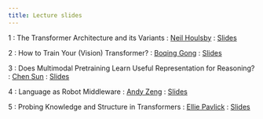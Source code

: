 ```yaml
---
title: Lecture slides
---
```


1
: The Transformer Architecture and its Variants
  : [Neil Houlsby](https://neilhoulsby.github.io/)
: [Slides]()

2
: How to Train Your (Vision) Transformer?
  : [Boqing Gong](http://boqinggong.info/)
: [Slides](https://docs.google.com/presentation/d/1thqJUT_JpYEd5me1tlO3Xx1stu6LP8O69FYZ0mIoXlE/edit?usp=sharing&resourcekey=0-9RpTY2S2yQvRajK2c0lR_g)

3
: Does Multimodal Pretraining Learn Useful Representation for Reasoning?
  : [Chen Sun](https://chensun.me)
: [Slides](https://drive.google.com/file/d/1BWzHt1c3NPx5x0EhplnyiWBT364myO4q/view?usp=share_link)

4
: Language as Robot Middleware
  : [Andy Zeng](https://andyzeng.github.io/)
: [Slides](https://slides.com/andyzeng/2023-aaai-tutorial)

5
: Probing Knowledge and Structure in Transformers
  : [Ellie Pavlick](https://cs.brown.edu/people/epavlick/)
: [Slides](https://drive.google.com/file/d/1yovyfHRzM5lE8-7HPGefmmEDkpepB7Sj/view?usp=sharing)
